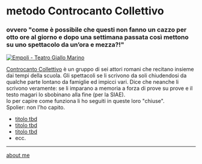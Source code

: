 # metodo Controcanto Collettivo
### ovvero "come è possibile che questi non fanno un cazzo per otto ore al giorno e dopo una settimana passata così mettono su uno spettacolo da un’ora e mezza?!"

[![]( https://live.staticflickr.com/65535/51783179006_b48dbd8895.jpg "Empoli - Teatro Giallo Marino")](https://www.flickr.com/gp/cacioman/47a02z)  

[Controcanto Collettivo](https://www.controcantocollettivo.it) è un gruppo di sei attori romani che recitano insieme dai tempi della scuola. Gli spettacoli se li scrivono da soli chiudendosi da qualche parte lontano da famiglie ed impicci vari. Dice che neanche li scrivono veramente: se li imparano a memoria a forza di prove su prove e il testo magari lo sbobinano alla fine (per la SIAE).  
Io per capire come funziona li ho seguiti in queste loro "chiuse".  
Spolier: non l'ho capito.  

- [titolo tbd](https://cacioman.github.io/controcanto001.html)  
- [titolo tbd](https://cacioman.github.io/controcanto001.html)  
- [titolo tbd](https://cacioman.github.io/controcanto001.html)  
- ecc.

---  
[about me](https://about.me/cacioman)

